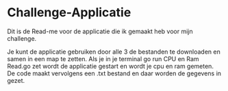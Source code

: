 # Challenge-Applicatie
Dit is de Read-me voor de applicatie die ik gemaakt heb voor mijn challenge.

Je kunt de applicatie gebruiken door alle 3 de bestanden te downloaden en samen in een map te zetten.
Als je in je terminal go run CPU en Ram Read.go zet wordt de applicatie gestart en wordt je cpu en ram gemeten.
De code maakt vervolgens een .txt bestand en daar worden de gegevens in gezet.

